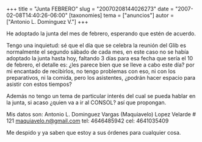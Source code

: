 +++
title = "Junta FEBRERO"
slug = "20070208144026273"
date = "2007-02-08T14:40:26-06:00"
[taxonomies]
tema = ["anuncios"]
autor = ["Antonio L. Dominguez V."]
+++

He adoptado la junta del mes de febrero, esperando que estén de acuerdo.

Tengo una inquietud: sé que el día que se celebra la reunión del Glib es
normalmente el segundo sábado de cada mes, en este caso no se había adoptado la
junta hasta hoy, faltando 3 días para esa fecha que sería el 10 de febrero, el
detalle es: ¿les parece bien que se lleve a cabo este día? por mi encantado de
recibirlos, no tengo problemas con eso, ni con los preparativos, ni la comida,
pero los asistentes, ¿podrán hacer espacio para asistir con estos tiempos?

Además no tengo un tema de particular interés del cual se pueda hablar en la
junta, si acaso ¿quien va a ir al CONSOL? así que propongan.

Mis datos son: Antonio L. Dominguez Vargas (Maquiavelo) Lopez Velarde \# 121
<maquiavelo.n@gmail.com> tel: 4646485942 cel: 4641035409

Me despido y ya saben que estoy a sus órdenes para cualquier cosa.
